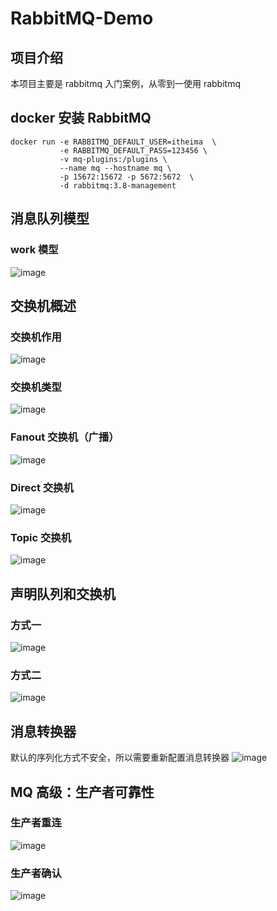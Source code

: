 # RabbitMQ-Demo




## 项目介绍
本项目主要是 rabbitmq 入门案例，从零到一使用 rabbitmq

## docker 安装 RabbitMQ
```docker 
docker run -e RABBITMQ_DEFAULT_USER=itheima  \
           -e RABBITMQ_DEFAULT_PASS=123456 \
           -v mq-plugins:/plugins \
           --name mq --hostname mq \
           -p 15672:15672 -p 5672:5672  \
           -d rabbitmq:3.8-management
```

## 消息队列模型
### work 模型
![image](https://github.com/DIDA-lJ/rabbitmq-demo/assets/97254796/37e098a3-da6d-4235-8cf8-c39e6dd76c88)

## 交换机概述
### 交换机作用
![image](https://github.com/DIDA-lJ/rabbitmq-demo/assets/97254796/51c82504-8a2c-48aa-8a66-fb76fe80f5c0)

### 交换机类型
![image](https://github.com/DIDA-lJ/rabbitmq-demo/assets/97254796/be028621-76e6-44db-95ad-dd40cc32d4eb)

### Fanout 交换机（广播）
![image](https://github.com/DIDA-lJ/rabbitmq-demo/assets/97254796/bde345b5-25ed-4d6a-a76b-14c7ad9811d5)

### Direct 交换机
![image](https://github.com/DIDA-lJ/rabbitmq-demo/assets/97254796/66e432c9-5f86-4c57-8880-f8afb3b9d90d)

### Topic 交换机
![image](https://github.com/DIDA-lJ/rabbitmq-demo/assets/97254796/e8179c11-a8d5-4214-9fde-e11cf8081097)

## 声明队列和交换机
### 方式一
![image](https://github.com/DIDA-lJ/rabbitmq-demo/assets/97254796/80f35784-9133-472e-9cc4-f90d97068f30)

### 方式二
![image](https://github.com/DIDA-lJ/rabbitmq-demo/assets/97254796/52550ee7-b570-4b05-8363-788da2e90297)

## 消息转换器
默认的序列化方式不安全，所以需要重新配置消息转换器
![image](https://github.com/DIDA-lJ/rabbitmq-demo/assets/97254796/b5e810d1-398e-4dfd-a523-7c7507b09ae3)

## MQ 高级：生产者可靠性
### 生产者重连
![image](https://github.com/DIDA-lJ/rabbitmq-demo/assets/97254796/7831846c-2f67-4262-a070-cd5cb094cc0b)
### 生产者确认
![image](https://github.com/DIDA-lJ/rabbitmq-demo/assets/97254796/0b3d5fe5-98c3-4689-a0a8-d4aa97c90882)

